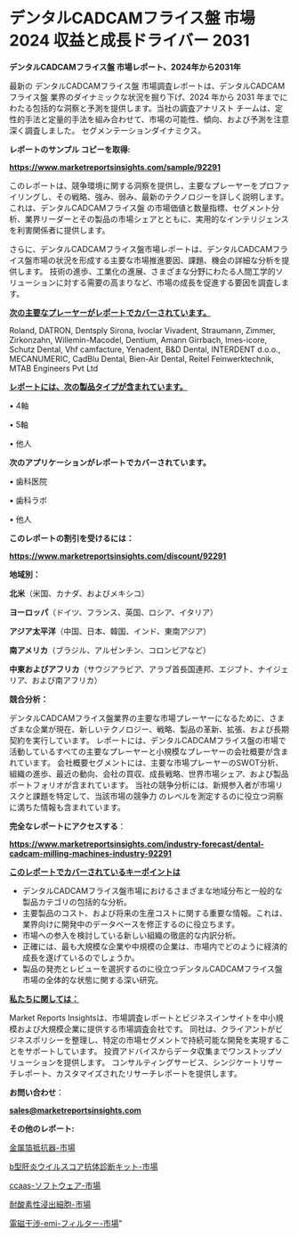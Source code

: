 # デンタルCADCAMフライス盤 市場 2024 収益と成長ドライバー 2031

<strong>デンタルCADCAMフライス盤 市場レポート、2024年から2031年</strong>

最新の デンタルCADCAMフライス盤 市場調査レポートは、デンタルCADCAMフライス盤 業界のダイナミックな状況を掘り下げ、2024 年から 2031 年までにわたる包括的な洞察と予測を提供します。当社の調査アナリスト チームは、定性的手法と定量的手法を組み合わせて、市場の可能性、傾向、および予測を注意深く調査しました。 セグメンテーションダイナミクス。



<strong>レポートのサンプル コピーを取得:</strong> <a href=https://www.marketreportsinsights.com/sample/92291>

<strong><u>https://www.marketreportsinsights.com/sample/92291</u></strong></a>

このレポートは、競争環境に関する洞察を提供し、主要なプレーヤーをプロファイリングし、その戦略、強み、弱み、最新のテクノロジーを詳しく説明します。 これは、デンタルCADCAMフライス盤 の市場価値と数量指標、セグメント分析、業界リーダーとその製品の市場シェアとともに、実用的なインテリジェンスを利害関係者に提供します。

さらに、デンタルCADCAMフライス盤市場レポートは、デンタルCADCAMフライス盤市場の状況を形成する主要な市場推進要因、課題、機会の詳細な分析を提供します。 技術の進歩、工業化の進展、さまざまな分野にわたる人間工学的ソリューションに対する需要の高まりなど、市場の成長を促進する要因を調査します。



<strong><u>次の主要なプレーヤーがレポートでカバーされています。</u></strong>

Roland, DATRON, Dentsply Sirona, Ivoclar Vivadent, Straumann, Zimmer, Zirkonzahn, Willemin-Macodel, Dentium, Amann Girrbach, Imes-icore, Schutz Dental, Vhf camfacture, Yenadent, B&D Dental, INTERDENT d.o.o., MECANUMERIC, CadBlu Dental, Bien-Air Dental, Reitel Feinwerktechnik, MTAB Engineers Pvt Ltd



<strong><u><b>レポートには、次の製品タイプが含まれています。</b></u></strong>

• 4軸

• 5軸

• 他人



<strong><b>次のアプリケーションがレポートでカバーされています。</b></strong>

• 歯科医院

• 歯科ラボ

• 他人



<strong><b>このレポートの割引を受けるには：</b></strong><a href=https://www.marketreportsinsights.com/discount/92291>

<strong><u>https://www.marketreportsinsights.com/discount/92291</u></strong></a>



<strong>地域別：</strong>



<strong>北米</strong>（米国、カナダ、およびメキシコ）



<strong>ヨーロッパ</strong>（ドイツ、フランス、英国、ロシア、イタリア）



<strong>アジア太平洋</strong>（中国、日本、韓国、インド、東南アジア）



<strong>南アメリカ</strong>（ブラジル、アルゼンチン、コロンビアなど）



<strong>中東およびアフリカ</strong>（サウジアラビア、アラブ首長国連邦、エジプト、ナイジェリア、および南アフリカ）



<strong>競合分析：</strong>

デンタルCADCAMフライス盤業界の主要な市場プレーヤーになるために、さまざまな企業が現在、新しいテクノロジー、戦略、製品の革新、拡張、および長期契約を実行しています。 レポートには、デンタルCADCAMフライス盤の市場で活動しているすべての主要なプレーヤーと小規模なプレーヤーの会社概要が含まれています。 会社概要セグメントには、主要な市場プレーヤーのSWOT分析、組織の進歩、最近の動向、会社の買収、成長戦略、世界市場シェア、および製品ポートフォリオが含まれています。 当社の競争分析には、新規参入者が市場リスクと課題を特定して、当該市場の競争力 のレベルを測定するのに役立つ洞察に満ちた情報も含まれています。



<strong>完全なレポートにアクセスする</strong>：

<a href=https://www.marketreportsinsights.com/industry-forecast/dental-cadcam-milling-machines-industry-92291>

<strong><u>https://www.marketreportsinsights.com/industry-forecast/dental-cadcam-milling-machines-industry-92291</u></strong></a>



<strong><u><b>このレポートでカバーされているキーポイントは</b></u></strong>
<ul>
  <li>デンタルCADCAMフライス盤市場におけるさまざまな地域分布と一般的な製品カテゴリの包括的な分析。</li>
  <li>主要製品のコスト、および将来の生産コストに関する重要な情報。これは、業界向けに開発中のデータベースを修正するのに役立ちます。</li>
  <li>市場への参入を検討している新しい組織の徹底的な内訳分析。</li>
  <li>正確には、最も大規模な企業や中規模の企業は、市場内でどのように経済的成長を遂げているのでしょうか。</li>
  <li>製品の発売とレビューを選択するのに役立つデンタルCADCAMフライス盤市場の全体的な状態に関する深い研究。</li>
</ul>


<strong><u><b>私たちに関しては：</b></u></strong>

Market Reports Insightsは、市場調査レポートとビジネスインサイトを中小規模および大規模企業に提供する市場調査会社です。 同社は、クライアントがビジネスポリシーを整理し、特定の市場セグメントで持続可能な開発を実現することをサポートしています。 投資アドバイスからデータ収集までワンストップソリューションを提供します。 コンサルティングサービス、シンジケートリサーチレポート、カスタマイズされたリサーチレポートを提供します。



<strong><b>お問い合わせ</b></strong>：

<a href=mailto:sales@marketreportsinsights.com>

<strong><u>sales@marketreportsinsights.com</u></strong></a>



<strong>その他のレポート:</strong>

<a href=https://www.linkedin.com/pulse/金属箔抵抗器-市場-2023-総合分析と事業成長戦略-2030-consumer-connection-collective-360-ais5f/>金属箔抵抗器-市場</a>

<a href=https://www.linkedin.com/pulse/b型肝炎ウイルスコア抗体診断キット-市場-2023-最新の-cagr-および成長分析-2030-pr-news-hub-g4tvf/>b型肝炎ウイルスコア抗体診断キット-市場</a>

<a href=https://www.linkedin.com/pulse/ccaas-ソフトウェア-市場-2023-総合分析と事業成長戦略-2030-nhigf/>ccaas-ソフトウェア-市場</a>

<a href=https://www.linkedin.com/pulse/耐酸素性浸出細胞-市場-2023-総合分析と事業成長戦略-2030-9qqhf/>耐酸素性浸出細胞-市場</a>

<a href=https://www.linkedin.com/pulse/電磁干渉-emi-フィルター-市場-2023-年のダイナミクスとビジネストレンド-loj6f/>電磁干渉-emi-フィルター-市場</a>"
